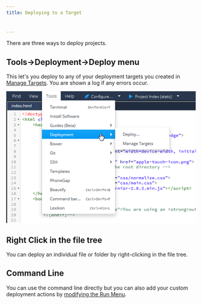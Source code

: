 ```yaml
---
title: Deploying to a Target


---
```


There are three ways to deploy projects.



## Tools->Deployment->Deploy menu
This let's you deploy to any of your deployment targets you created in [Manage Targets](/ide/tools/deployment/create). You are shown a log if any errors occur.

<img alt="deploy screen" src="/img/deploy-menu.png" class="simple"/>



## Right Click in the file tree
You can deploy an individual file or folder by right-clicking in the file tree.


## Command Line
You can use the command line directly but you can also add your custom deployment actions by [modifying the Run Menu](/ide/boxes/runmenu/).
